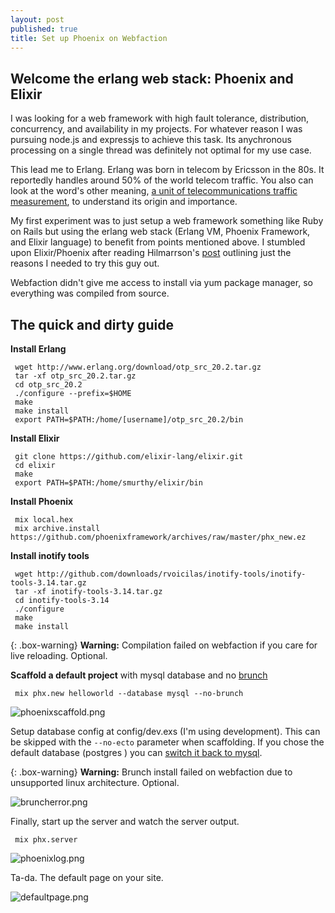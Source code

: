 ```yaml
---
layout: post
published: true
title: Set up Phoenix on Webfaction
---
```

## Welcome the erlang web stack: Phoenix and Elixir

I was looking for a web framework with high fault tolerance, distribution, concurrency, and availability in my projects. For whatever reason I was pursuing node.js and expressjs to achieve this task. Its anychronous processing on a single thread was definitely not optimal for my use case. 

This lead me to Erlang. Erlang was born in telecom by Ericsson in the 80s. It reportedly handles around 50% of the world telecom traffic. You also can look at the word's other meaning, [a unit of telecommunications traffic measurement](http://www.erlang.com/whatis.html#erlang), to understand its origin and importance.

My first experiment was to just setup a web framework something like Ruby on Rails but using the erlang web stack (Erlang VM, Phoenix Framework, and Elixir language) to benefit from points mentioned above. I stumbled upon Elixir/Phoenix after reading Hilmarrson's [post](https://14islands.com/blog/2016/08/16/phoenix-framework/) outlining just the reasons I needed to try this guy out.

Webfaction didn't give me access to install via yum package manager, so everything was compiled from source. 

## The quick and dirty guide

**Install Erlang**
```
 wget http://www.erlang.org/download/otp_src_20.2.tar.gz
 tar -xf otp_src_20.2.tar.gz
 cd otp_src_20.2
 ./configure --prefix=$HOME
 make
 make install
 export PATH=$PATH:/home/[username]/otp_src_20.2/bin
```
**Install Elixir**
```
 git clone https://github.com/elixir-lang/elixir.git
 cd elixir
 make 
 export PATH=$PATH:/home/smurthy/elixir/bin
```
**Install Phoenix**
```
 mix local.hex
 mix archive.install https://github.com/phoenixframework/archives/raw/master/phx_new.ez
```

**Install inotify tools** 
```
 wget http://github.com/downloads/rvoicilas/inotify-tools/inotify-tools-3.14.tar.gz
 tar -xf inotify-tools-3.14.tar.gz
 cd inotify-tools-3.14
 ./configure 
 make 
 make install
```

{: .box-warning}
**Warning:** Compilation failed on webfaction if you care for live reloading. Optional.

**Scaffold a default project** with mysql database and no [brunch](http://brunch.io/)

```
 mix phx.new helloworld --database mysql --no-brunch 
```
![phoenixscaffold.png]({{site.baseurl}}/img/phoenixscaffold.png)

Setup database config at config/dev.exs (I'm using development). This can be skipped with the `--no-ecto` parameter when scaffolding. If you chose the default database (postgres ) you can [switch it back to mysql](https://phoenixframework.readme.io/docs/using-mysql).

{: .box-warning}
**Warning:** Brunch install failed on webfaction due to unsupported linux architecture. Optional.

![bruncherror.png]({{site.baseurl}}/img/bruncherror.png)

Finally, start up the server and watch the server output.
```
 mix phx.server
```
![phoenixlog.png]({{site.baseurl}}/img/phoenixlog.png)


Ta-da. The default page on your site.

![defaultpage.png]({{site.baseurl}}/img/defaultpage.png)
